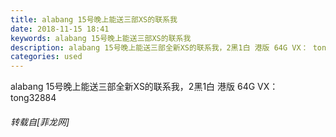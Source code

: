 ```yaml
---
title: alabang 15号晚上能送三部XS的联系我
date: 2018-11-15 18:41
keywords: alabang 15号晚上能送三部XS的联系我
description: alabang 15号晚上能送三部全新XS的联系我，2黑1白 港版 64G VX： tong32884
categories: used
---
```

<td class="t_f" id="postmessage_2285117">

alabang 15号晚上能送三部全新XS的联系我，2黑1白 港版 64G VX： tong32884</td>
###### 转载自[菲龙网]